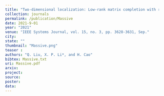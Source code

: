 ```yaml
---
title: "Two-dimensional localization: Low-rank matrix completion with random sampling in massive MIMO system"
collection: journals
permalink: /publication/Massive
date: 2021-9-01
year: "2021"
venue: "IEEE Systems Journal, vol. 15, no. 3, pp. 3628-3631, Sep."
city: 
state: ""
thumbnail: "Massive.png"
teaser : 
authors: "Q. Liu, X. P. Li*, and H. Cao"
bibtex: Massive.txt
uri: Massive.pdf
arxiv: 
project: 
source: 
poster: 
data:
---
```

